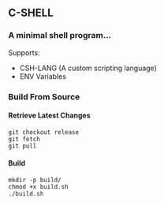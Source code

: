 ## C-SHELL

### A minimal shell program...


Supports:
- CSH-LANG (A custom scripting language)
- ENV Variables


### Build From Source

#### Retrieve Latest Changes
```
git checkout release
git fetch
git pull
```

#### Build
```
mkdir -p build/
chmod +x build.sh
./build.sh
```
